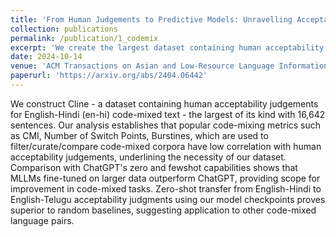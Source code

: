```yaml
---
title: 'From Human Judgements to Predictive Models: Unravelling Acceptability in Code-Mixed Sentences'
collection: publications
permalink: /publication/1_codemix
excerpt: 'We create the largest dataset containing human acceptability judgements for English-Hindi (en-hi) code-mixed text and demonstrate how MLLMs fine-tuned on larger data outperform ChatGPT.'
date: 2024-10-14
venue: 'ACM Transactions on Asian and Low-Resource Language Information Processing'
paperurl: 'https://arxiv.org/abs/2404.06442'
---
```

We construct Cline - a dataset containing human acceptability judgements for English-Hindi (en-hi) code-mixed text - the largest of its kind with 16,642 sentences. Our analysis establishes that popular code-mixing metrics such as CMI, Number of Switch Points, Burstines, which are used to filter/curate/compare code-mixed corpora have low correlation with human acceptability judgements, underlining the necessity of our dataset. Comparison with ChatGPT's zero and fewshot capabilities shows that MLLMs fine-tuned on larger data outperform ChatGPT, providing scope for improvement in code-mixed tasks. Zero-shot transfer from English-Hindi to English-Telugu acceptability judgments using our model checkpoints proves superior to random baselines, suggesting application to other code-mixed language pairs.
